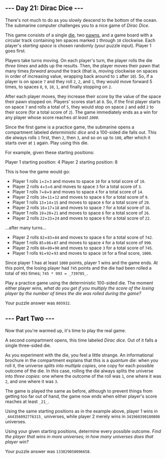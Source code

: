 \--- Day 21: Dirac Dice --- ---------------------------  There's not much to do as you slowly descend to the bottom of the ocean. The submarine computer challenges you to a nice game of _Dirac Dice_.  This game consists of a single [die](https://en.wikipedia.org/wiki/Dice), two [pawns](https://en.wikipedia.org/wiki/Glossary_of_board_games#piece), and a game board with a circular track containing ten spaces marked `1` through `10` clockwise. Each player's _starting space_ is chosen randomly (your puzzle input). Player 1 goes first.  Players take turns moving. On each player's turn, the player rolls the die _three times_ and adds up the results. Then, the player moves their pawn that many times _forward_ around the track (that is, moving clockwise on spaces in order of increasing value, wrapping back around to `1` after `10`). So, if a player is on space `7` and they roll `2`, `2`, and `1`, they would move forward 5 times, to spaces `8`, `9`, `10`, `1`, and finally stopping on `2`.  After each player moves, they increase their _score_ by the value of the space their pawn stopped on. Players' scores start at `0`. So, if the first player starts on space `7` and rolls a total of `5`, they would stop on space `2` and add `2` to their score (for a total score of `2`). The game immediately ends as a win for any player whose score reaches _at least `1000`_.  Since the first game is a practice game, the submarine opens a compartment labeled _deterministic dice_ and a 100-sided die falls out. This die always rolls `1` first, then `2`, then `3`, and so on up to `100`, after which it starts over at `1` again. Play using this die.  For example, given these starting positions:  Player 1 starting position: 4 Player 2 starting position: 8   This is how the game would go:  * Player 1 rolls `1`+`2`+`3` and moves to space `10` for a total score of `10`. * Player 2 rolls `4`+`5`+`6` and moves to space `3` for a total score of `3`. * Player 1 rolls `7`+`8`+`9` and moves to space `4` for a total score of `14`. * Player 2 rolls `10`+`11`+`12` and moves to space `6` for a total score of `9`. * Player 1 rolls `13`+`14`+`15` and moves to space `6` for a total score of `20`. * Player 2 rolls `16`+`17`+`18` and moves to space `7` for a total score of `16`. * Player 1 rolls `19`+`20`+`21` and moves to space `6` for a total score of `26`. * Player 2 rolls `22`+`23`+`24` and moves to space `6` for a total score of `22`.  ...after many turns...  * Player 2 rolls `82`+`83`+`84` and moves to space `6` for a total score of `742`. * Player 1 rolls `85`+`86`+`87` and moves to space `4` for a total score of `990`. * Player 2 rolls `88`+`89`+`90` and moves to space `3` for a total score of `745`. * Player 1 rolls `91`+`92`+`93` and moves to space `10` for a final score, `1000`.  Since player 1 has at least `1000` points, player 1 wins and the game ends. At this point, the losing player had `745` points and the die had been rolled a total of `993` times; `745 * 993 = _739785_`.  Play a practice game using the deterministic 100-sided die. The moment either player wins, _what do you get if you multiply the score of the losing player by the number of times the die was rolled during the game?_  Your puzzle answer was `805932`.  \--- Part Two --- -----------------  Now that you're warmed up, it's time to play the real game.  A second compartment opens, this time labeled _Dirac dice_. Out of it falls a single three-sided die.  As you experiment with the die, you feel a little strange. An informational brochure in the compartment explains that this is a _quantum die_: when you roll it, the universe _splits into multiple copies_, one copy for each possible outcome of the die. In this case, rolling the die always splits the universe into _three copies_: one where the outcome of the roll was `1`, one where it was `2`, and one where it was `3`.  The game is played the same as before, although to prevent things from getting too far out of hand, the game now ends when either player's score reaches at least `_21_`.  Using the same starting positions as in the example above, player 1 wins in `_444356092776315_` universes, while player 2 merely wins in `341960390180808` universes.  Using your given starting positions, determine every possible outcome. _Find the player that wins in more universes; in how many universes does that player win?_  Your puzzle answer was `133029050096658`.

